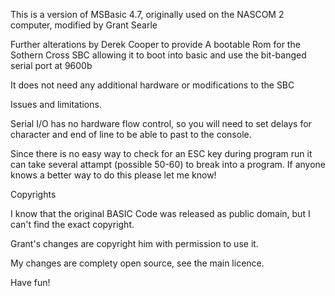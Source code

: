 This is a version of MSBasic 4.7, originally used on the NASCOM 2 computer, modified by Grant Searle

Further alterations by Derek Cooper to provide A bootable Rom for the Sothern Cross SBC allowing it to boot into
basic and use the bit-banged serial port at 9600b

It does not need any additional hardware or modifications to the SBC

Issues and limitations.

Serial I/O has no hardware flow control, so you will need to set delays for character and end of line to be
able to past to the console.

Since there is no easy way to check for an ESC key during program run it can take several attampt (possible 50-60) 
to break into a program. If anyone knows a better way to do this please let me know!

Copyrights

I know that the original BASIC Code was released as public domain, but I can't find the exact copyright.

Grant's changes are copyright him with permission to use it.

My changes are complety open source, see the main licence.

Have fun!

